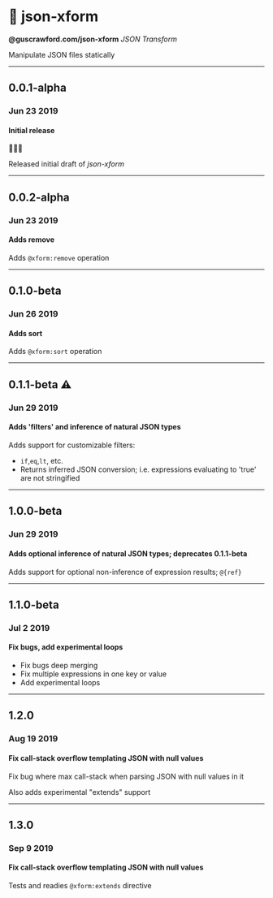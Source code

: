 # 🔀 json-xform

**@guscrawford.com/json-xform** *JSON Transform*

Manipulate JSON files statically

----

## 0.0.1-alpha
### Jun 23 2019
#### Initial release

🎉🎈🎊

Released initial draft of *json-xform*

----

## 0.0.2-alpha
### Jun 23 2019
#### Adds remove

Adds `@xform:remove` operation

----

## 0.1.0-beta
### Jun 26 2019
#### Adds sort

Adds `@xform:sort` operation


----

## 0.1.1-beta ⚠
### Jun 29 2019
#### Adds 'filters' and inference of natural JSON types

Adds support for customizable filters:
 - `if`,`eq`,`lt`, etc.
 - Returns inferred JSON conversion; i.e. expressions evaluating to 'true' are not stringified


----

## 1.0.0-beta
### Jun 29 2019
#### Adds optional inference of natural JSON types; deprecates 0.1.1-beta

Adds support for optional non-inference of expression results; `@{ref}`

----

## 1.1.0-beta
### Jul 2 2019
#### Fix bugs, add experimental loops

- Fix bugs deep merging
- Fix multiple expressions in one key or value
- Add experimental loops

----

## 1.2.0
### Aug 19 2019
#### Fix call-stack overflow templating JSON with null values

Fix bug where max call-stack when parsing JSON with null values in it

Also adds experimental "extends" support

----

## 1.3.0
### Sep 9 2019
#### Fix call-stack overflow templating JSON with null values

Tests and readies `@xform:extends` directive